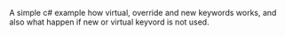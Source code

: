 A simple c# example how virtual, override and new keywords works, and also what happen if new or virtual keyvord is not used.
